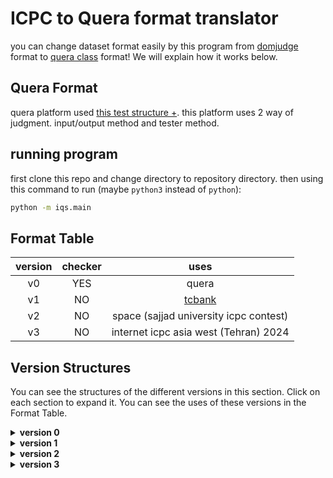 # ICPC to Quera format translator

you can change dataset format easily by this program from [domjudge](https://www.domjudge.org/) format to [quera class](https://quera.org/) format! We will explain how it works below.

## Quera Format
quera platform used [this test structure +](https://github.com/mjnaderi/Sharif-Judge/blob/docs/v1.4/tests_structure.md#tester-method). this platform uses 2 way of judgment. input/output method and tester method.

## running program
first clone this repo and change directory to repository directory. then using this command to run (maybe `python3` instead of `python`):
```bash
python -m iqs.main
```

## Format Table
| version | checker | uses |
|:---:|:---:|:---:|
| v0 | YES | quera |
| v1 | NO | [tcbank](https://github.com/EnAnsasri/cph) |
| v2 | NO | space (sajjad university icpc contest) |
| v3 | NO | internet icpc asia west (Tehran) 2024 |

## Version Structures
You can see the structures of the different versions in this section. Click on each section to expand it. You can see the uses of these versions in the Format Table.



<details><summary><strong>version 0</strong></summary>

```bash
./contest_name
    ./[problem_letter]
        problem.zip
            ./in
                input[test_case_number].txt
            ./out
                output[test_case_number].txt
            tester.cpp # tester file
```

<details><summary>test case example</summary>

```cpp
/*
 * tester.cpp
 */
 
#include <iostream>
#include <fstream>
#include <string>
using namespace std;
int main(int argc, char const *argv[])
{
 
	ifstream test_in(argv[1]);    /* This stream reads from test's input file   */
	ifstream test_out(argv[2]);   /* This stream reads from test's output file  */
	ifstream user_out(argv[3]);   /* This stream reads from user's output file  */
 
	/* Your code here */
	/* If user's output is correct, return 0, otherwise return 1       */
 
	...
 
}
```
</details>
</details>

<details><summary><strong>version 1</strong></summary>

```bash
./contest_name
    ./[problem_letter]
        [test_case_number].in
        [test_case_number].ans
        tester.cpp # tester file
```
</details>

<details><summary><strong>version 2</strong></summary>

```bash
contest.zip
    ./[problem_letter].zip
        ./data
            ./secret
                [test_case_number].in
                [test_case_number].ans
```
hint: If the number of test cases is 2 digits, the first test case starts at `01`.
</details>

<details><summary><strong>version 3</strong></summary>

```bash
[contest_name].zip
    ./tests-[problem_letter]
        [test_case_number].in
        [test_case_number].ans
```
There is a bit of instability in this version. It can be either completely normal or in the form `x-y.in` or `.ans`. Where `x` is `0` or `1` (zero means the test case is `public` and other means `private`) and y starts at `01`.
</details>

